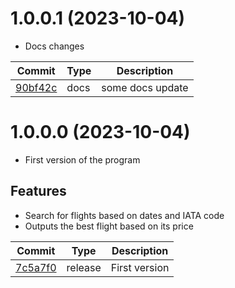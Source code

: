 # 1.0.0.1 (2023-10-04)

- Docs changes
  
| Commit | Type | Description |
| -- | -- | -- |
| [90bf42c](https://github.com/MateusTum/Flight_Search/commit/90bf42cc9c9f2ec13757c69087326ff12723bde9) | docs | some docs update |

# 1.0.0.0 (2023-10-04)

- First version of the program

## Features

- Search for flights based on dates and IATA code
- Outputs the best flight based on its price

| Commit | Type | Description |
| -- | -- | -- |
| [7c5a7f0](https://github.com/MateusTum/Flight_Search/commit/7c5a7f031e30a83cfa5daa9bc25fa23e6bac49d0) | release | First version |
